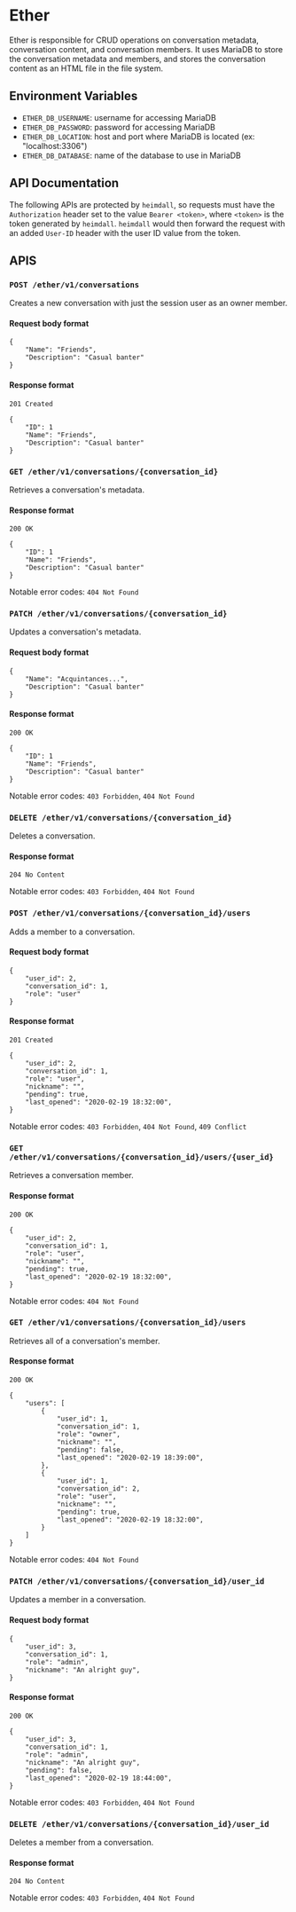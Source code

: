 # Ether
Ether is responsible for CRUD operations on conversation metadata, conversation
content, and conversation members. It uses MariaDB to store the conversation
metadata and members, and stores the conversation content as an HTML file in the
file system.

## Environment Variables
* `ETHER_DB_USERNAME`: username for accessing MariaDB
* `ETHER_DB_PASSWORD`: password for accessing MariaDB
* `ETHER_DB_LOCATION`: host and port where MariaDB is located (ex: "localhost:3306")
* `ETHER_DB_DATABASE`: name of the database to use in MariaDB

## API Documentation
The following APIs are protected by `heimdall`, so requests must have the
`Authorization` header set to the value `Bearer <token>`, where `<token>` is the
token generated by `heimdall`. `heimdall` would then forward the request with an
added `User-ID` header with the user ID value from the token.

## APIS
### `POST /ether/v1/conversations`
Creates a new conversation with just the session user as an owner member.
#### Request body format
```
{
    "Name": "Friends",
    "Description": "Casual banter"
}
```

#### Response format
`201 Created`
```
{
    "ID": 1
    "Name": "Friends",
    "Description": "Casual banter"
}
```

### `GET /ether/v1/conversations/{conversation_id}`
Retrieves a conversation's metadata.
#### Response format
`200 OK`
```
{
    "ID": 1
    "Name": "Friends",
    "Description": "Casual banter"
}
```

Notable error codes: `404 Not Found`

### `PATCH /ether/v1/conversations/{conversation_id}`
Updates a conversation's metadata.
#### Request body format
```
{
    "Name": "Acquintances...",
    "Description": "Casual banter"
}
```

#### Response format
`200 OK`
```
{
    "ID": 1
    "Name": "Friends",
    "Description": "Casual banter"
}
```

Notable error codes: `403 Forbidden`, `404 Not Found`

### `DELETE /ether/v1/conversations/{conversation_id}`
Deletes a conversation.
#### Response format
`204 No Content`

Notable error codes: `403 Forbidden`, `404 Not Found`

### `POST /ether/v1/conversations/{conversation_id}/users`
Adds a member to a conversation.
#### Request body format
```
{
    "user_id": 2,
    "conversation_id": 1,
    "role": "user"
}
```

#### Response format
`201 Created`
```
{
    "user_id": 2,
    "conversation_id": 1,
    "role": "user",
    "nickname": "",
    "pending": true,
    "last_opened": "2020-02-19 18:32:00",
}
```

Notable error codes: `403 Forbidden`, `404 Not Found`, `409 Conflict`

### `GET /ether/v1/conversations/{conversation_id}/users/{user_id}`
Retrieves a conversation member.
#### Response format
`200 OK`
```
{
    "user_id": 2,
    "conversation_id": 1,
    "role": "user",
    "nickname": "",
    "pending": true,
    "last_opened": "2020-02-19 18:32:00",
}
```

Notable error codes: `404 Not Found`

### `GET /ether/v1/conversations/{conversation_id}/users`
Retrieves all of a conversation's member.
#### Response format
`200 OK`
```
{
    "users": [
        {
            "user_id": 1,
            "conversation_id": 1,
            "role": "owner",
            "nickname": "",
            "pending": false,
            "last_opened": "2020-02-19 18:39:00",
        },
        {
            "user_id": 1,
            "conversation_id": 2,
            "role": "user",
            "nickname": "",
            "pending": true,
            "last_opened": "2020-02-19 18:32:00",
        }
    ]
}
```

Notable error codes: `404 Not Found`

### `PATCH /ether/v1/conversations/{conversation_id}/user_id`
Updates a member in a conversation.
#### Request body format
```
{
    "user_id": 3,
    "conversation_id": 1,
    "role": "admin",
    "nickname": "An alright guy",
}
```

#### Response format
`200 OK`
```
{
    "user_id": 3,
    "conversation_id": 1,
    "role": "admin",
    "nickname": "An alright guy",
    "pending": false,
    "last_opened": "2020-02-19 18:44:00",
}
```

Notable error codes: `403 Forbidden`, `404 Not Found`

### `DELETE /ether/v1/conversations/{conversation_id}/user_id`
Deletes a member from a conversation.
#### Response format
`204 No Content`

Notable error codes: `403 Forbidden`, `404 Not Found`
